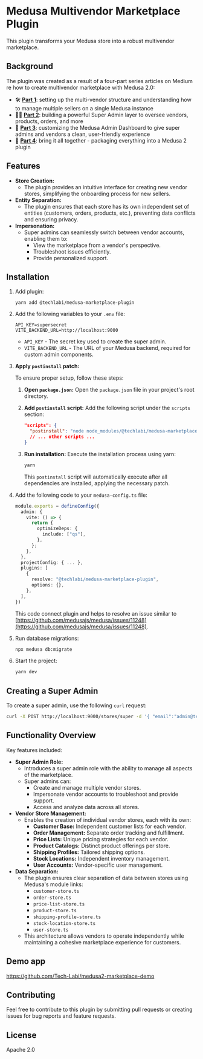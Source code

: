 # Medusa Multivendor Marketplace Plugin

This plugin transforms your Medusa store into a robust multivendor marketplace.

## Background 

The plugin was created as a result of a four-part series articles on Medium re how to create multivendor marketplace with Medusa 2.0:

- 🛠 [**Part 1**](https://medium.com/@igorkhomenko/building-a-multivendor-marketplace-with-medusa-js-2-0-a-dev-guide-f55aec971126): setting up the multi-vendor structure and understanding how to manage multiple sellers on a single Medusa instance
- 🧑‍💼 [**Part 2**](https://medium.com/@igorkhomenko/building-a-multivendor-marketplace-with-medusa-js-2-0-super-admin-d899353b0b1e): building a powerful Super Admin layer to oversee vendors, products, orders, and more
- 🎨 [**Part 3**](https://medium.com/@igorkhomenko/building-a-multivendor-marketplace-with-medusa-js-2-0-dashboard-customization-part-3-6ce584b8c1c1): customizing the Medusa Admin Dashboard to give super admins and vendors a clean, user-friendly experience
- 🎨 [**Part 4**](): bring it all together - packaging everything into a Medusa 2 plugin 

## Features

* **Store Creation:**
    * The plugin provides an intuitive interface for creating new vendor stores, simplifying the onboarding process for new sellers.
* **Entity Separation:**
    * The plugin ensures that each store has its own independent set of entities (customers, orders, products, etc.), preventing data conflicts and ensuring privacy.
* **Impersonation:**
    * Super admins can seamlessly switch between vendor accounts, enabling them to:
        * View the marketplace from a vendor's perspective.
        * Troubleshoot issues efficiently.
        * Provide personalized support.

## Installation

1.  Add plugin:
   
    ```
    yarn add @techlabi/medusa-marketplace-plugin
    ```

2.  Add the following variables to your `.env` file:

    ```
    API_KEY=supersecret
    VITE_BACKEND_URL=http://localhost:9000
    ```

    * `API_KEY` - The secret key used to create the super admin.
    * `VITE_BACKEND_URL` - The URL of your Medusa backend, required for custom admin components.

3.  **Apply `postinstall` patch:**

    To ensure proper setup, follow these steps:

    1.  **Open `package.json`:**
        Open the `package.json` file in your project's root directory.

    2.  **Add `postinstall` script:**
        Add the following script under the `scripts` section:

        ```json
        "scripts": {
          "postinstall": "node node_modules/@techlabi/medusa-marketplace-plugin/.medusa/server/src/patch-admin.js",
          // ... other scripts ...
        }
        ```

    3.  **Run installation:**
        Execute the installation process using yarn:

        ```bash
        yarn
        ```

        This `postinstall` script will automatically execute after all dependencies are installed, applying the necessary patch.

4.  Add the following code to your `medusa-config.ts` file:

    ```typescript
    module.exports = defineConfig({
      admin: {
        vite: () => {
          return {
            optimizeDeps: {
              include: ["qs"],
            },
          };
        },
      },
      projectConfig: { ... },
      plugins: [
        {
          resolve: "@techlabi/medusa-marketplace-plugin",
          options: {},
        },
      ],
    })
    ```

    This code connect plugin and helps to resolve an issue similar to [https://github.com/medusajs/medusa/issues/11248](https://github.com/medusajs/medusa/issues/11248).

5.  Run database migrations:

    ```bash
    npx medusa db:migrate
    ```

6.  Start the project:

    ```bash
    yarn dev
    ```

## Creating a Super Admin

To create a super admin, use the following `curl` request:

```bash
curl -X POST http://localhost:9000/stores/super -d '{ "email":"admin@test.com", "password": "supersecret"}' -H 'Content-Type: application/json' -H 'Authorization: supersecret'
```

## Functionality Overview

Key features included:

* **Super Admin Role:**
    * Introduces a super admin role with the ability to manage all aspects of the marketplace.
    * Super admins can:
        * Create and manage multiple vendor stores.
        * Impersonate vendor accounts to troubleshoot and provide support.
        * Access and analyze data across all stores.
* **Vendor Store Management:**
    * Enables the creation of individual vendor stores, each with its own:
        * **Customer Base:** Independent customer lists for each vendor.
        * **Order Management:** Separate order tracking and fulfillment.
        * **Price Lists:** Unique pricing strategies for each vendor.
        * **Product Catalogs:** Distinct product offerings per store.
        * **Shipping Profiles:** Tailored shipping options.
        * **Stock Locations:** Independent inventory management.
        * **User Accounts:** Vendor-specific user management.
* **Data Separation:**
    * The plugin ensures clear separation of data between stores using Medusa's module links:
        * `customer-store.ts`
        * `order-store.ts`
        * `price-list-store.ts`
        * `product-store.ts`
        * `shipping-profile-store.ts`
        * `stock-location-store.ts`
        * `user-store.ts`
    * This architecture allows vendors to operate independently while maintaining a cohesive marketplace experience for customers.


## Demo app

https://github.com/Tech-Labi/medusa2-marketplace-demo

## Contributing

Feel free to contribute to this plugin by submitting pull requests or creating issues for bug reports and feature requests.

## License

Apache 2.0
